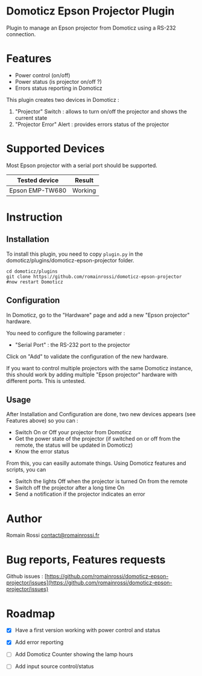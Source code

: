 # Domoticz Epson Projector Plugin

Plugin to manage an Epson projector from Domoticz using a RS-232 connection.


# Features

- Power control (on/off)
- Power status (is projector on/off ?)
- Errors status reporting in Domoticz

This plugin creates two devices in Domoticz :

1. "Projector" Switch : allows to turn on/off the projector and shows the current state
2. "Projector Error" Alert : provides errors status of the projector


# Supported Devices

Most Epson projector with a serial port should be supported.

| Tested device | Result |
|---|---|
| Epson EMP-TW680 | Working |


# Instruction

## Installation

To install this plugin, you need to copy `plugin.py` in the domoticz/plugins/domoticz-epson-projector folder.

    cd domoticz/plugins
    git clone https://github.com/romainrossi/domoticz-epson-projector
    #now restart Domoticz


## Configuration

In Domoticz, go to the "Hardware" page and add a new "Epson projector" hardware.

You need to configure the following parameter :

* "Serial Port" : the RS-232 port to the projector

Click on "Add" to validate the configuration of the new hardware.

If you want to control multiple projectors with the same Domoticz instance, this should work by adding multiple "Epson projector" hardware with different ports. This is untested.


## Usage

After Installation and Configuration are done, two new devices appears (see Features above) so you can :

* Switch On or Off your projector from Domoticz
* Get the power state of the projector (if switched on or off from the remote, the status will be updated in Domoticz)
* Know the error status

From this, you can easilly automate things. Using Domoticz features and scripts, you can

* Switch the lights Off when the projector is turned On from the remote
* Switch off the projector after a long time On
* Send a notification if the projector indicates an error


# Author

Romain Rossi <contact@romainrossi.fr>


# Bug reports, Features requests

Github issues : [https://github.com/romainrossi/domoticz-epson-projector/issues](https://github.com/romainrossi/domoticz-epson-projector/issues)


# Roadmap

- [x] Have a first version working with power control and status
- [x] Add error reporting
- [ ] Add Domoticz Counter showing the lamp hours
- [ ] Add input source control/status

